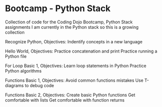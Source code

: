 # Bootcamp - Python Stack
Collection of code for the Coding Dojo Bootcamp, Python Stack assignments
I am currently in the Python stack so this is a growing collection

Recognize Python, Objectives:
    Indentify concepts in a new language

Hello World, Objectives:
    Practice concatenation and print
    Practice running a Python file

For Loop Basic 1, Objectives:
    Learn loop statements in Python
    Practice Python algorithms

Functions Basic 1, Objectives:
    Avoid common functions mistakes
    Use T-diagrams to debug code

Functions Basic 2, Objectives:
    Create basic Python functions
    Get comfortable with lists
    Get comfortable with function returns 